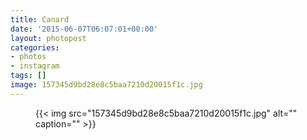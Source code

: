 ```yaml
---
title: Canard
date: '2015-06-07T06:07:01+00:00'
layout: photopost
categories:
- photos
- instagram
tags: []
image: 157345d9bd28e8c5baa7210d20015f1c.jpg
---
```


<figure class="photo photo--square">
  {{< img src="157345d9bd28e8c5baa7210d20015f1c.jpg" alt="" caption="" >}}

</figure>




